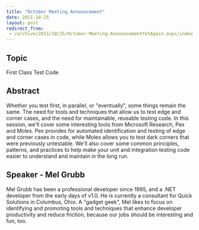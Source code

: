 ```yaml
---
title: "October Meeting Announcement"
date: 2011-10-25
layout: post
redirect_from:
 - /archive/2011/10/25/October-Meeting-AnnouncementYetAgain.aspx/index.html
---
```


## Topic

First Class Test Code

## Abstract

Whether you test first, in parallel, or "eventually", some things remain the same. The need for tools and techniques that allow us to test edge and corner cases, and the need for maintainable, reusable testing code. In this session, we'll cover some interesting tools from Microsoft Research, Pex and Moles. Pex provides for automated identification and testing of edge and corner cases in code, while Moles allows you to test dark corners that were previously untestable. We'll also cover some common principles, patterns, and practices to help make your unit and integration testing code easier to understand and maintain in the long run.

## Speaker - Mel Grubb

Mel Grubb has been a professional developer since 1995, and a .NET developer from the early days of v1.0. He is currently a consultant for Quick Solutions in Columbus, Ohio. A "gadget geek", Mel likes to focus on identifying and promoting tools and techniques that enhance developer productivity and reduce friction, because our jobs should be interesting and fun, too.